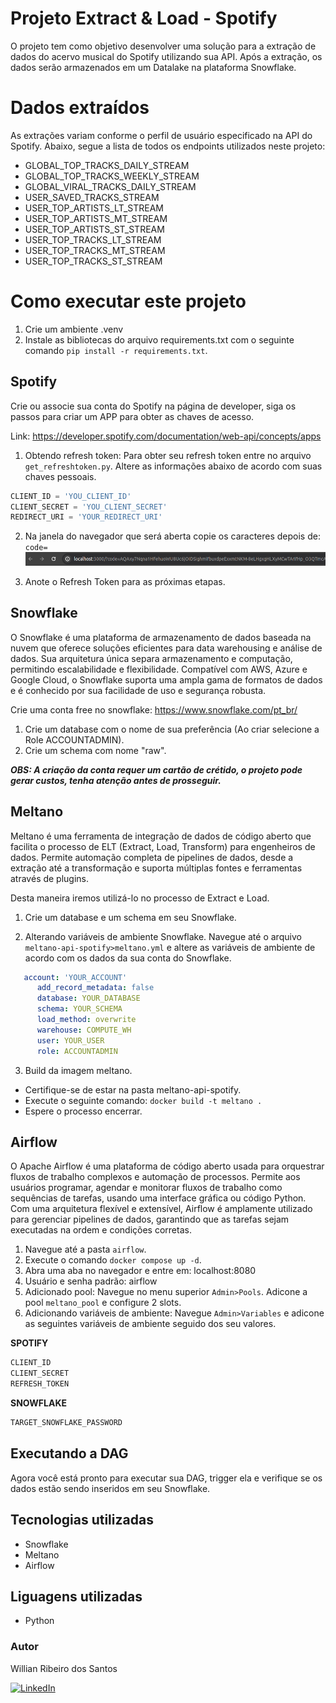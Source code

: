 # Projeto Extract & Load - Spotify

O projeto tem como objetivo desenvolver uma solução para a extração de dados do acervo musical do Spotify utilizando sua API. Após a extração, os dados serão armazenados em um Datalake na plataforma Snowflake.

# Dados extraídos

As extrações variam conforme o perfil de usuário especificado na API do Spotify. Abaixo, segue a lista de todos os endpoints utilizados neste projeto:

* GLOBAL_TOP_TRACKS_DAILY_STREAM
* GLOBAL_TOP_TRACKS_WEEKLY_STREAM
* GLOBAL_VIRAL_TRACKS_DAILY_STREAM
* USER_SAVED_TRACKS_STREAM
* USER_TOP_ARTISTS_LT_STREAM
* USER_TOP_ARTISTS_MT_STREAM
* USER_TOP_ARTISTS_ST_STREAM
* USER_TOP_TRACKS_LT_STREAM
* USER_TOP_TRACKS_MT_STREAM
* USER_TOP_TRACKS_ST_STREAM

# Como executar este projeto

1. Crie um ambiente .venv
2. Instale as bibliotecas do arquivo requirements.txt com o seguinte comando ```pip install -r requirements.txt```.

## Spotify 

Crie ou associe sua conta do Spotify na página de developer, siga os passos para criar um APP para obter as chaves de acesso.

Link: https://developer.spotify.com/documentation/web-api/concepts/apps

1. Obtendo refresh token:
Para obter seu refresh token entre no arquivo ```get_refreshtoken.py```. Altere as informações abaixo de acordo com suas chaves pessoais. 

```python
CLIENT_ID = 'YOU_CLIENT_ID'
CLIENT_SECRET = 'YOU_CLIENT_SECRET'
REDIRECT_URI = 'YOUR_REDIRECT_URI'
```
2. Na janela do navegador que será aberta copie os caracteres depois de: ```code=```
![alt text](barranavegacao.png)

3. Anote o Refresh Token para as próximas etapas.

## Snowflake

O Snowflake é uma plataforma de armazenamento de dados baseada na nuvem que oferece soluções eficientes para data warehousing e análise de dados. Sua arquitetura única separa armazenamento e computação, permitindo escalabilidade e flexibilidade. Compatível com AWS, Azure e Google Cloud, o Snowflake suporta uma ampla gama de formatos de dados e é conhecido por sua facilidade de uso e segurança robusta.

Crie uma conta free no snowflake: https://www.snowflake.com/pt_br/

1. Crie um database com o nome de sua preferência (Ao criar selecione a Role ACCOUNTADMIN).
2. Crie um schema com nome "raw".

***OBS: A criação da conta requer um cartão de crétido, o projeto pode gerar custos, tenha atenção antes de prosseguir.***

## Meltano

Meltano é uma ferramenta de integração de dados de código aberto que facilita o processo de ELT (Extract, Load, Transform) para engenheiros de dados. Permite automação completa de pipelines de dados, desde a extração até a transformação e suporta múltiplas fontes e ferramentas através de plugins.

Desta maneira iremos utilizá-lo no processo de Extract e Load.

1. Crie um database e um schema em seu Snowflake.

2. Alterando variáveis de ambiente Snowflake. Navegue até o arquivo ```meltano-api-spotify>meltano.yml``` e altere as variáveis de ambiente de acordo com os dados da sua conta do Snowflake. 

```yml
   account: 'YOUR_ACCOUNT'
      add_record_metadata: false
      database: YOUR_DATABASE
      schema: YOUR_SCHEMA
      load_method: overwrite
      warehouse: COMPUTE_WH
      user: YOUR_USER
      role: ACCOUNTADMIN
```

3. Build da imagem meltano.
* Certifique-se de estar na pasta meltano-api-spotify.
* Execute o seguinte comando: ```docker build -t meltano . ```
* Espere o processo encerrar.

## Airflow

O Apache Airflow é uma plataforma de código aberto usada para orquestrar fluxos de trabalho complexos e automação de processos. Permite aos usuários programar, agendar e monitorar fluxos de trabalho como sequências de tarefas, usando uma interface gráfica ou código Python. Com uma arquitetura flexível e extensível, Airflow é amplamente utilizado para gerenciar pipelines de dados, garantindo que as tarefas sejam executadas na ordem e condições corretas.

1. Navegue até a pasta `airflow`.
2. Execute o comando `docker compose up -d`.
3. Abra uma aba no navegador e entre em: localhost:8080
4. Usuário e senha padrão: airflow
5. Adicionado pool: Navegue no menu superior `Admin>Pools`. Adicone a pool `meltano_pool` e configure 2 slots.
6. Adicionando variáveis de ambiente: 
Navegue `Admin>Variables` e adicone as seguintes variáveis de ambiente seguido dos seu valores.

**SPOTIFY**

```python
CLIENT_ID
CLIENT_SECRET
REFRESH_TOKEN
```
**SNOWFLAKE**

```python
TARGET_SNOWFLAKE_PASSWORD
```	

## Executando a DAG

Agora você está pronto para executar sua DAG, trigger ela e verifique se os dados estão sendo inseridos em seu Snowflake.

## Tecnologias utilizadas

* Snowflake
* Meltano
* Airflow

## Liguagens utilizadas

* Python

### Autor
Willian Ribeiro dos Santos

[![LinkedIn](https://img.shields.io/badge/LinkedIn-%230077B5.svg?logo=linkedin&logoColor=white)](https://www.linkedin.com/in/willianrsantos/) 
